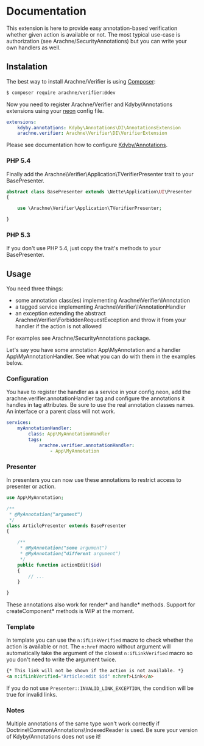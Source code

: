 Documentation
=============

This extension is here to provide easy annotation-based verification whether given action is available or not. The most typical use-case is authorization (see Arachne/SecurityAnnotations) but you can write your own handlers as well.


Instalation
-----------

The best way to install Arachne/Verifier is using [Composer](http://getcomposer.org/):

```sh
$ composer require arachne/verifier:@dev
```

Now you need to register Arachne/Verifier and Kdyby/Annotations extensions using your [neon](http://ne-on.org/) config file.

```yml
extensions:
	kdyby.annotations: Kdyby\Annotations\DI\AnnotationsExtension
	arachne.verifier: Arachne\Verifier\DI\VerifierExtension
```

Please see documentation how to configure [Kdyby/Annotations](https://github.com/Kdyby/Annotations/blob/master/docs/en/index.md).

### PHP 5.4

Finally add the Arachne\Verifier\Application\TVerifierPresenter trait to your BasePresenter.

```php
abstract class BasePresenter extends \Nette\Application\UI\Presenter
{

	use \Arachne\Verifier\Application\TVerifierPresenter;

}
```

### PHP 5.3

If you don't use PHP 5.4, just copy the trait's methods to your BasePresenter.


Usage
-----

You need three things:
- some annotation class(es) implementing Arachne\Verifier\IAnnotation
- a tagged service implementing Arachne\Verifier\IAnnotationHandler
- an exception extending the abstract Arachne\Verifier\ForbiddenRequestException and throw it from your handler if the action is not allowed

For examples see Arachne/SecurityAnnotations package.

Let's say you have some annotation App\MyAnnotation and a handler App\MyAnnotationHandler. See what you can do with them in the examples below.

### Configuration

You have to register the handler as a service in your config.neon, add the arachne.verifier.annotationHandler tag and configure the annotations it handles in tag attributes. Be sure to use the real annotation classes names. An interface or a parent class will not work.

```yml
services:
	myAnnotationHandler:
		class: App\MyAnnotationHandler
		tags:
			arachne.verifier.annotationHandler:
				- App\MyAnnotation
```

### Presenter

In presenters you can now use these annotations to restrict access to presenter or action.

```php
use App\MyAnnotation;

/**
 * @MyAnnotation("argument")
 */
class ArticlePresenter extends BasePresenter
{

	/**
	 * @MyAnnotation("some argument")
	 * @MyAnnotation("different argument")
	 */
	public function actionEdit($id)
	{
		// ...
	}

}
```

These annotations also work for render* and handle* methods. Support for createComponent* methods is WIP at the moment.

### Template

In template you can use the `n:ifLinkVerified` macro to check whether the action is available or not. The `n:href` macro without argument will automatically take the argument of the closest `n:ifLinkVerified` macro so you don't need to write the argument twice.

```html
{* This link will not be shown if the action is not available. *}
<a n:ifLinkVerified="Article:edit $id" n:href>Link</a>
```

If you do not use `Presenter::INVALID_LINK_EXCEPTION`, the condition will be true for invalid links.

### Notes

Multiple annotations of the same type won't work correctly if Doctrine\Common\Annotations\IndexedReader is used. Be sure your version of Kdyby/Annotations does not use it!

